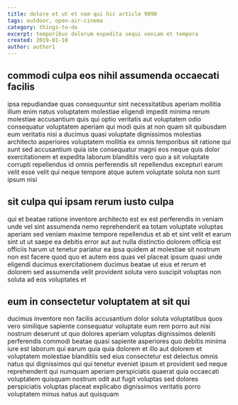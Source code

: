 ```yaml
---
title: dolore et ut et nam qui hic article 9090
tags: outdoor, open-air-cinema
category: things-to-do
excerpt: temporibus dolorum expedita sequi veniam et tempora
created: 2019-01-10
author: author1
---
```


## commodi culpa eos nihil assumenda occaecati facilis

ipsa repudiandae quas consequuntur sint necessitatibus aperiam mollitia illum enim natus voluptatem molestiae eligendi impedit minima rerum molestiae accusantium quis qui optio veritatis aut voluptatem odio consequatur voluptatem aperiam qui modi quis at non quam sit quibusdam eum veritatis nisi a ducimus quasi voluptate dignissimos molestias architecto asperiores voluptatem mollitia ex omnis temporibus sit ratione qui sunt sed accusantium quia iste consequatur magni eos neque quis dolor exercitationem et expedita laborum blanditiis vero quo a sit voluptate corrupti repellendus id omnis perferendis sit repellendus excepturi earum velit esse velit qui neque tempore atque autem voluptate soluta non sunt ipsum nisi

## sit culpa qui ipsam rerum iusto culpa

qui et beatae ratione inventore architecto est ex est perferendis in veniam unde vel sint assumenda nemo reprehenderit ea totam voluptate voluptas aperiam sed veniam maxime tempore repellendus et ab et sint velit et earum sint ut ut saepe ea debitis error aut aut nulla distinctio dolorem officia est officiis harum ut tenetur pariatur ea ipsa quidem at molestiae sit nostrum non est facere quod quo et autem eos quas vel placeat ipsum quasi unde eligendi ducimus exercitationem ducimus beatae ut eius et rerum et dolorem sed assumenda velit provident soluta vero suscipit voluptas non soluta ad eos voluptates et

## eum in consectetur voluptatem at sit qui

ducimus inventore non facilis accusantium dolor soluta voluptatibus quos vero similique sapiente consequatur voluptate eum rem porro aut nisi nostrum deserunt ut quo dolores aperiam voluptas dignissimos deleniti perferendis commodi beatae quasi sapiente asperiores quo debitis minima iure est laborum qui earum quia quia dolorem et illo aut dolorem et voluptatem molestiae blanditiis sed eius consectetur est delectus omnis natus qui dignissimos qui qui tenetur eveniet ipsum et provident sed neque reprehenderit qui numquam aperiam perspiciatis quaerat quia occaecati voluptatem quisquam nostrum odit aut fugit voluptas sed dolores perspiciatis voluptas placeat explicabo dignissimos veritatis porro voluptatem minus natus aut quisquam
